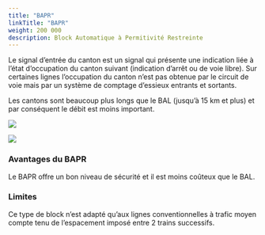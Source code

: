 ```yaml
---
title: "BAPR"
linkTitle: "BAPR"
weight: 200 000
description: Block Automatique à Permitivité Restreinte
---
```


Le signal d’entrée du canton est un signal qui présente une indication liée à l’état d’occupation du canton suivant
(indication d’arrêt ou de voie libre). Sur certaines lignes l’occupation du canton n’est pas obtenue par le circuit de
voie mais par un système de comptage d’essieux entrants et sortants.

Les cantons sont beaucoup plus longs que le BAL (jusqu’à 15 km et plus) et par conséquent le débit est moins important.

![](../../../images/document-pedagogique-signaux-regimes-exploitation-v1/image-081.png)

![](../../../images/document-pedagogique-signaux-regimes-exploitation-v1/image-082.png)

### Avantages du BAPR

Le BAPR offre un bon niveau de sécurité et il est moins coûteux que le BAL.

### Limites

Ce type de block n’est adapté qu’aux lignes conventionnelles à trafic moyen compte tenu de l’espacement imposé entre 2
trains successifs.
